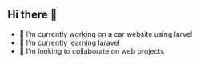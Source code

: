 ## Hi there 👋

- 🔭 I’m currently working on a car website using larvel
- 🌱 I’m currently learning laravel
- 👯 I’m looking to collaborate on web projects
 
